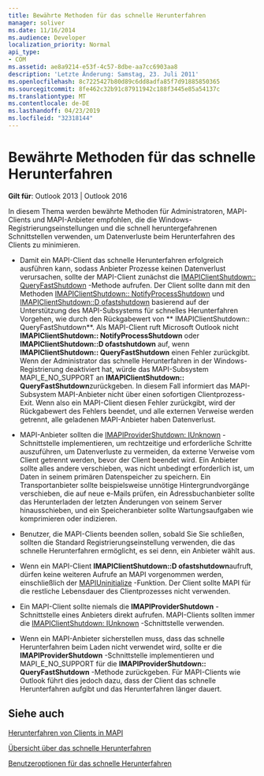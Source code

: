 ```yaml
---
title: Bewährte Methoden für das schnelle Herunterfahren
manager: soliver
ms.date: 11/16/2014
ms.audience: Developer
localization_priority: Normal
api_type:
- COM
ms.assetid: ae8a9214-e53f-4c57-8dbe-aa7cc6903aa8
description: 'Letzte Änderung: Samstag, 23. Juli 2011'
ms.openlocfilehash: 8c7225427b80d89c6dd8adfa85f7d91885850365
ms.sourcegitcommit: 8fe462c32b91c87911942c188f3445e85a54137c
ms.translationtype: MT
ms.contentlocale: de-DE
ms.lasthandoff: 04/23/2019
ms.locfileid: "32318144"
---
```

# <a name="best-practices-for-fast-shutdown"></a>Bewährte Methoden für das schnelle Herunterfahren

  
  
**Gilt für**: Outlook 2013 | Outlook 2016 
  
In diesem Thema werden bewährte Methoden für Administratoren, MAPI-Clients und MAPI-Anbieter empfohlen, die die Windows-Registrierungseinstellungen und die schnell heruntergefahrenen Schnittstellen verwenden, um Datenverluste beim Herunterfahren des Clients zu minimieren.
  
- Damit ein MAPI-Client das schnelle Herunterfahren erfolgreich ausführen kann, sodass Anbieter Prozesse keinen Datenverlust verursachen, sollte der MAPI-Client zunächst die [IMAPIClientShutdown:: QueryFastShutdown](imapiclientshutdown-queryfastshutdown.md) -Methode aufrufen. Der Client sollte dann mit den Methoden [IMAPIClientShutdown:: NotifyProcessShutdown](imapiclientshutdown-notifyprocessshutdown.md) und [IMAPIClientShutdown::D ofastshutdown](imapiclientshutdown-dofastshutdown.md) basierend auf der Unterstützung des MAPI-Subsystems für schnelles Herunterfahren Vorgehen, wie durch den Rückgabewert von ** IMAPIClientShutdown:: QueryFastShutdown**. Als MAPI-Client ruft Microsoft Outlook nicht **IMAPIClientShutdown:: NotifyProcessShutdown** oder **IMAPIClientShutdown::D ofastshutdown** auf, wenn **IMAPIClientShutdown:: QueryFastShutdown** einen Fehler zurückgibt. Wenn der Administrator das schnelle Herunterfahren in der Windows-Registrierung deaktiviert hat, würde das MAPI-Subsystem MAPI_E_NO_SUPPORT an **IMAPIClientShutdown:: QueryFastShutdown**zurückgeben. In diesem Fall informiert das MAPI-Subsystem MAPI-Anbieter nicht über einen sofortigen Clientprozess-Exit. Wenn also ein MAPI-Client diesen Fehler zurückgibt, wird der Rückgabewert des Fehlers beendet, und alle externen Verweise werden getrennt, alle geladenen MAPI-Anbieter haben Datenverlust. 
    
- MAPI-Anbieter sollten die [IMAPIProviderShutdown: IUnknown](imapiprovidershutdowniunknown.md) -Schnittstelle implementieren, um rechtzeitige und erforderliche Schritte auszuführen, um Datenverluste zu vermeiden, da externe Verweise vom Client getrennt werden, bevor der Client beendet wird. Ein Anbieter sollte alles andere verschieben, was nicht unbedingt erforderlich ist, um Daten in seinem primären Datenspeicher zu speichern. Ein Transportanbieter sollte beispielsweise unnötige Hintergrundvorgänge verschieben, die auf neue e-Mails prüfen, ein Adressbuchanbieter sollte das Herunterladen der letzten Änderungen von seinem Server hinausschieben, und ein Speicheranbieter sollte Wartungsaufgaben wie komprimieren oder indizieren. 
    
- Benutzer, die MAPI-Clients beenden sollen, sobald Sie Sie schließen, sollten die Standard Registrierungseinstellung verwenden, die das schnelle Herunterfahren ermöglicht, es sei denn, ein Anbieter wählt aus.
    
- Wenn ein MAPI-Client **IMAPIClientShutdown::D ofastshutdown**aufruft, dürfen keine weiteren Aufrufe an MAPI vorgenommen werden, einschließlich der [MAPIUninitialize](mapiuninitialize.md) -Funktion. Der Client sollte MAPI für die restliche Lebensdauer des Clientprozesses nicht verwenden. 
    
- Ein MAPI-Client sollte niemals die **IMAPIProviderShutdown** -Schnittstelle eines Anbieters direkt aufrufen. MAPI-Clients sollten immer die [IMAPIClientShutdown: IUnknown](imapiclientshutdowniunknown.md) -Schnittstelle verwenden. 
    
- Wenn ein MAPI-Anbieter sicherstellen muss, dass das schnelle Herunterfahren beim Laden nicht verwendet wird, sollte er die **IMAPIProviderShutdown** -Schnittstelle implementieren und MAPI_E_NO_SUPPORT für die **IMAPIProviderShutdown:: QueryFastShutdown** -Methode zurückgeben. Für MAPI-Clients wie Outlook führt dies jedoch dazu, dass der Client das schnelle Herunterfahren aufgibt und das Herunterfahren länger dauert. 
    
## <a name="see-also"></a>Siehe auch



[Herunterfahren von Clients in MAPI](client-shutdown-in-mapi.md)
  
[Übersicht über das schnelle Herunterfahren](fast-shutdown-overview.md)
  
[Benutzeroptionen für das schnelle Herunterfahren](fast-shutdown-user-options.md)

